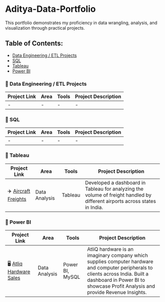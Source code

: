 # Aditya-Data-Portfolio
This portfolio demonstrates my proficiency in data wrangling, analysis, and visualization through practical projects.

## Table of Contents:

- [Data Engineering / ETL Projects]()
- [SQL]()
- [Tableau]()
- [Power BI]()
<!-- - [Certifications]() -->

### 📂 Data Engineering / ETL Projects
|Project Link   | Area  | Tools | Project Description   |
|---            |---    |---    |---                    |
|-              |-      |-      |-                      |

### 📂 SQL
|Project Link   | Area  | Tools | Project Description   |
|---            |---    |---    |---                    |
|-              |-      |-      |-                      |


### 📂 Tableau
|Project Link   | Area  | Tools | Project Description   |
|---                |---    |---    |---                    |
|✈️ [Aircraft Freights](https://public.tableau.com/views/AircraftFreightsinIndia/Dashboard1?:language=en-US&publish=yes&:sid=&:display_count=n&:origin=viz_share_link)  |Data Analysis |Tableau |Developed a dashboard in Tableau for analyzing the volume of freight handled by different airports across states in India.                      |

### 📂 Power BI
|Project Link   | Area  | Tools | Project Description   |
|---            |---    |---    |---                    |
|🖥️ [Atliq Hardware Sales](https://github.com/AdityaBagad/AtliQ-Hardware-Sales-Analysis)              |Data Analysis      |Power BI, MySQL      |AtliQ hardware is an imaginary company which supplies computer hardware and computer peripherals to clients across India. Built a dashboard in Power BI to showcase Profit Analysis and provide Revenue Insights.|
